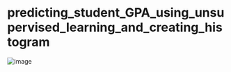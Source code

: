 # predicting_student_GPA_using_unsupervised_learning_and_creating_histogram










![image](https://user-images.githubusercontent.com/114800813/234938214-4688ad14-45cc-4d3e-bc60-b7a71597eec7.png)
